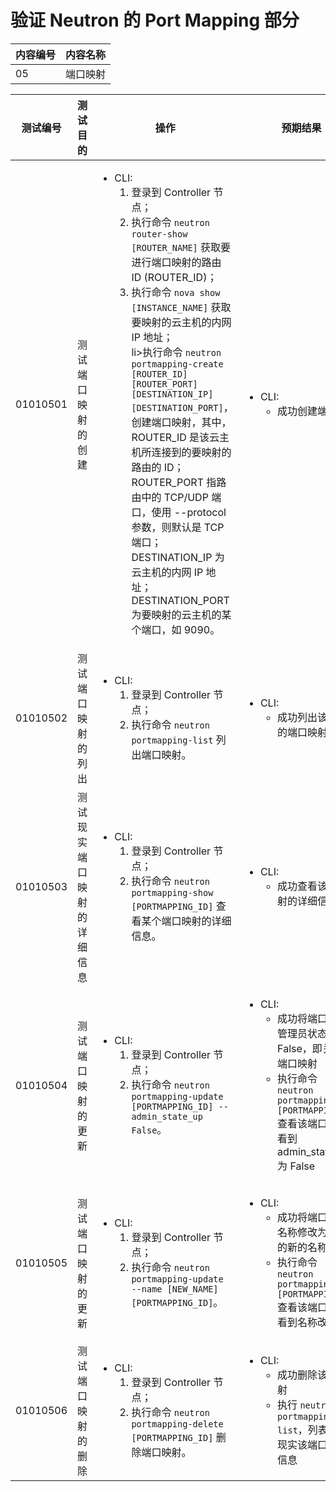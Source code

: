 # 验证 Neutron 的 Port Mapping 部分

|内容编号|内容名称|
|--------|--------|
|05|端口映射|


|测试编号|测试目的|操作|预期结果|实际结果|备注|Rally/Tempest/None|
|--------|--------|----|--------|--------|----|------------------|
|01010501|测试端口映射的创建|<ul><li>CLI:<ol><li>登录到 Controller 节点；</li><li>执行命令 <code>neutron router-show [ROUTER_NAME]</code> 获取要进行端口映射的路由 ID (ROUTER_ID)；</li><li>执行命令 <code>nova show [INSTANCE_NAME]</code> 获取要映射的云主机的内网 IP 地址；</li>li>执行命令 <code>neutron portmapping-create [ROUTER_ID] [ROUTER_PORT] [DESTINATION_IP] [DESTINATION_PORT]</code>，创建端口映射，其中，ROUTER_ID 是该云主机所连接到的要映射的路由的 ID；ROUTER_PORT 指路由中的 TCP/UDP 端口，使用 --protocol 参数，则默认是 TCP 端口；DESTINATION_IP 为云主机的内网 IP 地址；DESTINATION_PORT 为要映射的云主机的某个端口，如 9090。</li></ol></li></ul>|<ul><li>CLI:<ul><li>成功创建端口映射</li></ul></li></ul>|||None|
|01010502|测试端口映射的列出|<ul><li>CLI:<ol><li>登录到 Controller 节点；</li><li>执行命令 <code>neutron portmapping-list</code> 列出端口映射。</li></ol></li></ul>|<ul><li>CLI:<ul><li>成功列出该租户下的端口映射列表</li></ul></li></ul>|||None|
|01010503|测试现实端口映射的详细信息|<ul><li>CLI:<ol><li>登录到 Controller 节点；</li><li>执行命令 <code>neutron portmapping-show [PORTMAPPING_ID]</code> 查看某个端口映射的详细信息。</li></ol></li></ul>|<ul><li>CLI:<ul><li>成功查看该端口映射的详细信息</li></ul></li></ul>|||None|
|01010504|测试端口映射的更新|<ul><li>CLI:<ol><li>登录到 Controller 节点；</li><li>执行命令 <code>neutron portmapping-update [PORTMAPPING_ID] --admin\_state\_up False</code>。</li></ol></li></ul>|<ul><li>CLI:<ul><li>成功将端口映射的管理员状态更新为 False，即关闭该端口映射</li><li>执行命令 <code> neutron portmapping-show [PORTMAPPING_ID]</code> 查看该端口映射，看到 admin\_state_\up 为 False</li></ul></li></ul>|||None|
|01010505|测试端口映射的更新|<ul><li>CLI:<ol><li>登录到 Controller 节点；</li><li>执行命令 <code>neutron portmapping-update --name [NEW_NAME] [PORTMAPPING_ID]</code>。</li></ol></li></ul>|<ul><li>CLI:<ul><li>成功将端口映射的名称修改为所指定的新的名称</li><li>执行命令 <code> neutron portmapping-show [PORTMAPPING_ID]</code> 查看该端口映射，看到名称改变</li></ul></li></ul>|||None|
|01010506|测试端口映射的删除|<ul><li>CLI:<ol><li>登录到 Controller 节点；</li><li>执行命令 <code>neutron portmapping-delete [PORTMAPPING_ID]</code> 删除端口映射。</li></ol></li></ul>|<ul><li>CLI:<ul><li>成功删除该端口映射</li><li>执行 <code>neutron portmapping-list</code>，列表中不再现实该端口映射的信息</li></ul></li></ul>|||None|
